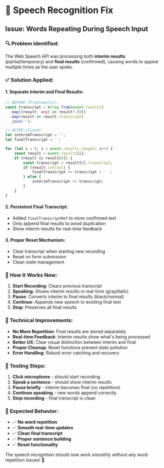 # 🎤 Speech Recognition Fix

## Issue: Words Repeating During Speech Input

### 🔍 **Problem Identified:**
The Web Speech API was processing both **interim results** (partial/temporary) and **final results** (confirmed), causing words to appear multiple times as the user spoke.

### ✅ **Solution Applied:**

#### 1. **Separate Interim and Final Results:**
```typescript
// BEFORE (Problematic):
const transcript = Array.from(event.results)
  .map((result: any) => result?.[0])
  .map(result => result.transcript)
  .join('');

// AFTER (Fixed):
let interimTranscript = '';
let finalTranscript = '';

for (let i = 0; i < event.results.length; i++) {
    const result = event.results[i];
    if (result && result[0]) {
        const transcript = result[0].transcript;
        if (result.isFinal) {
            finalTranscript += transcript + ' ';
        } else {
            interimTranscript += transcript;
        }
    }
}
```

#### 2. **Persistent Final Transcript:**
- Added `finalTranscriptRef` to store confirmed text
- Only append final results to avoid duplication
- Show interim results for real-time feedback

#### 3. **Proper Reset Mechanism:**
- Clear transcript when starting new recording
- Reset on form submission
- Clean state management

### 🎯 **How It Works Now:**

1. **Start Recording**: Clears previous transcript
2. **Speaking**: Shows interim results in real-time (gray/italic)
3. **Pause**: Converts interim to final results (black/normal)
4. **Continue**: Appends new speech to existing final text
5. **Stop**: Preserves all final results

### 🔧 **Technical Improvements:**

- **No More Repetition**: Final results are stored separately
- **Real-time Feedback**: Interim results show what's being processed
- **Better UX**: Clear visual distinction between interim and final
- **Proper Cleanup**: Reset functions prevent state pollution
- **Error Handling**: Robust error catching and recovery

### 🧪 **Testing Steps:**

1. **Click microphone** - should start recording
2. **Speak a sentence** - should show interim results
3. **Pause briefly** - interim becomes final (no repetition)
4. **Continue speaking** - new words append correctly
5. **Stop recording** - final transcript is clean

### 📱 **Expected Behavior:**

- ✅ **No word repetition**
- ✅ **Smooth real-time updates**
- ✅ **Clean final transcript**
- ✅ **Proper sentence building**
- ✅ **Reset functionality**

The speech recognition should now work smoothly without any word repetition issues! 🎯